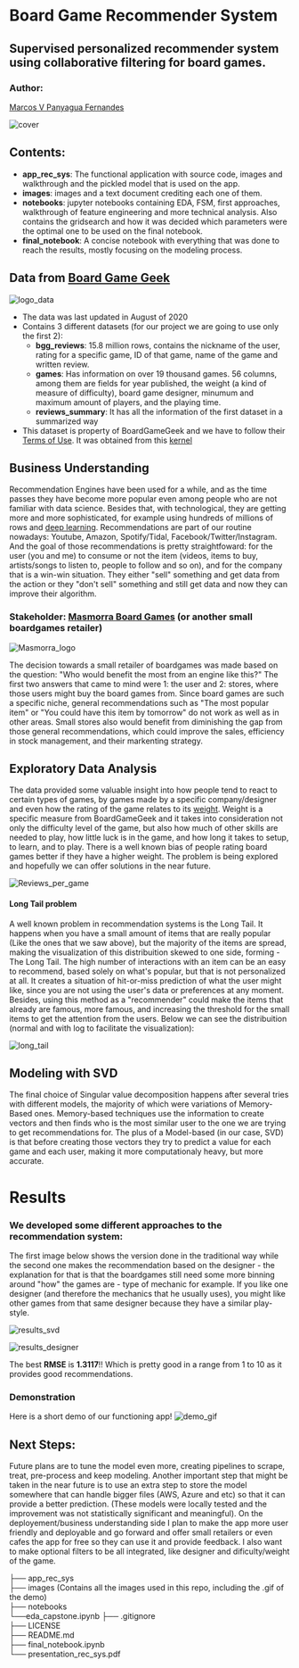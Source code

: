 # Board Game Recommender System 

## Supervised personalized recommender system using collaborative filtering for board games. 

### Author:
[Marcos V Panyagua Fernandes](https://www.linkedin.com/in/marcosvprestesfernandes/)

![cover](images/board_game_cafe.jpg)


## Contents:
* **app_rec_sys**: The functional application with source code, images and walkthrough and the pickled model that is used on the app.
* **images**: images and a text document crediting each one of them.
* **notebooks**: jupyter notebooks containing EDA, FSM, first approaches, walkthrough of feature engineering and more technical analysis. Also contains the gridsearch and how it was decided which parameters were the optimal one to be used on the final notebook.
* **final_notebook**: A concise notebook with everything that was done to reach the results, mostly focusing on the modeling process.


## Data from [Board Game Geek](https://boardgamegeek.com/)
![logo_data](images/bgg_logo.jfif)
- The data was last updated in August of 2020
- Contains 3 different datasets (for our project we are going to use only the first 2):
  - **bgg_reviews**: 15.8 million rows, contains the nickname of the user, rating for a specific game, ID of that game, name of the game and written review.
  - **games**: Has information on over 19 thousand games. 56 columns, among them are fields for year published, the weight (a kind of measure of difficulty), board game designer, minumum and maximum amount of players, and the playing time.
  - **reviews_summary**: It has all the information of the first dataset in a summarized way
- This dataset is property of BoardGameGeek and we have to follow their [Terms of Use](https://boardgamegeek.com/wiki/page/XML_API_Terms_of_Use#). It was obtained from this [kernel](https://www.kaggle.com/jvanelteren/boardgamegeek-reviews?select=bgg-15m-reviews.csv)


## Business Understanding
  Recommendation Engines have been used for a while, and as the time passes they have become more popular even among people who are not familiar with data science. Besides that, with technological, they are getting more and more sophisticated, for example using hundreds of millions of rows and [deep learning](https://towardsdatascience.com/introduction-to-recommender-systems-2-deep-neural-network-based-recommendation-systems-4e4484e64746). Recommendations are part of our routine nowadays: Youtube, Amazon, Spotify/Tidal, Facebook/Twitter/Instagram. And the goal of those recommendations is pretty straightfoward: for the user (you and me) to consume or not the item (videos, items to buy, artists/songs to listen to, people to follow and so on), and for the company that is a win-win situation. They either "sell" something and get data from the action or they "don't sell" something and still get data and now they can improve their algorithm.


### Stakeholder: [Masmorra Board Games](https://www.masmorra.com.br/) (or another small boardgames retailer)

![Masmorra_logo](images/masmorra_board_games.png)

  The decision towards a small retailer of boardgames was made based on the question: "Who would benefit the most from an engine like this?" The first two answers that came to mind were 1: the user and 2: stores, where those users might buy the board games from. Since board games are such a specific niche, general recommendations such as "The most popular item" or "You could have this item by tomorrow" do not work as well as in other areas. Small stores also would benefit from diminishing the gap from those general recommendations, which could improve the sales, efficiency in stock management, and their markenting strategy.


## Exploratory Data Analysis
  The data provided some valuable insight into how people tend to react to certain types of games, by games made by a specific company/designer and even how the rating of the game relates to its [weight](https://boardgamegeek.com/wiki/page/Weight). Weight is a specific measure from BoardGameGeek and it takes into consideration not only the difficulty level of the game, but also how much of other skills are needed to play, how little luck is in the game, and how long it takes to setup, to learn, and to play. There is a well known bias of people rating board games better if they have a higher weight. The problem is being explored and hopefully we can offer solutions in the near future.

![Reviews_per_game](images/most_reviewed_games.png)


#### Long Tail problem
  A well known problem in recommendation systems is the Long Tail. It happens when you have a small amount of items that are really popular (Like the ones that we saw above), but the majority of the items are spread, making the visualization of this distribuition skewed to one side, forming - The Long Tail.
The high number of interactions with an item can be an easy to recommend, based solely on what's popular, but that is not personalized at all.  It creates a situation of hit-or-miss prediction of what the user might like, since you are not using the user's data or preferences at any moment. Besides, using this method as a "recommender" could make the items that already are famous, more famous, and increasing the threshold for the small items to get the attention from the users. 
Below we can see the distribuition (normal and with log to facilitate the visualization):

![long_tail](images/hist_reviews_per_game.png)


## Modeling with SVD
  The final choice of Singular value decomposition happens after several tries with different models, the majority of which were variations of Memory-Based ones. Memory-based techniques use the information to create vectors and then finds who is the most similar user to the one we are trying to get recommendations for. The plus of a Model-based (in our case, SVD) is that before creating those vectors they try to predict a value for each game and each user, making it more computationaly heavy, but more accurate.

# Results
### We developed some different approaches to the recommendation system:
  The first image below shows the version done in the traditional way while the second one makes the recommendation based on the designer - the explanation for that is that the boardgames still need some more binning around "how" the games are - type of mechanic for example. If you like one designer (and therefore the mechanics that he usually uses), you might like other games from that same designer because they have a similar play-style.

![results_svd](images/results_function_svd.png)

![results_designer](images/jollyfulpanda_designer.png)

The best **RMSE** is **1.3117**!! Which is pretty good in a range from 1 to 10 as it provides good recommendations.

### Demonstration 
Here is a short demo of our functioning app!
![demo_gif](images/demo_rec_sys.gif)

## Next Steps:
  Future plans are to tune the model even more, creating pipelines to scrape, treat, pre-process and keep modeling. Another important step that might be taken in the near future is to use an extra step to store the model somewhere that can handle bigger files (AWS, Azure and etc) so that it can provide a better prediction. (These models were locally tested and the improvement was not statistically significant and meaningful).
  On the deployement/business understanding side I plan to make the app more user friendly and deployable and go forward and offer small retailers or even cafes the app for free so they can use it and provide feedback. I also want to make optional filters to be all integrated, like designer and dificulty/weight of the game.

├── app_rec_sys                                                                                                                                                                 
├── images (Contains all the images used in this repo, including the .gif of the demo)    
├── notebooks  
  └──eda_capstone.ipynb
├── .gitignore                                                                                                                                                              
├── LICENSE                                                                                                                                                              
├── README.md                                                                                                                                                              
├── final_notebook.ipynb  
└── presentation_rec_sys.pdf
